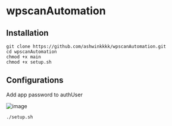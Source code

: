 # wpscanAutomation

## Installation
```
git clone https://github.com/ashwinkkkk/wpscanAutomation.git
cd wpscanAutomation
chmod +x main
chmod +x setup.sh
```

## Configurations
Add app password to authUser

![image](https://user-images.githubusercontent.com/95648290/162251629-9477ce39-1630-4053-9aec-1ab74ed070c1.png)

 ```
 ./setup.sh
 ```

